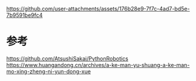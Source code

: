 https://github.com/user-attachments/assets/176b28e9-7f7c-4ad7-bd5e-7b9591be9fc4
# 参考
https://github.com/AtsushiSakai/PythonRobotics
https://www.huangandong.cn/archives/a-ke-man-yu-shuang-a-ke-man-mo-xing-zheng-ni-yun-dong-xue
